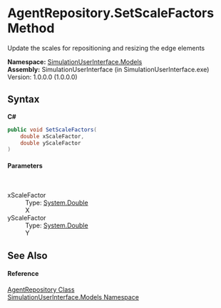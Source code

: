 # AgentRepository.SetScaleFactors Method 
 

Update the scales for repositioning and resizing the edge elements

**Namespace:**&nbsp;<a href="65763977-2250-51c1-3f4f-8c5da206e5aa">SimulationUserInterface.Models</a><br />**Assembly:**&nbsp;SimulationUserInterface (in SimulationUserInterface.exe) Version: 1.0.0.0 (1.0.0.0)

## Syntax

**C#**<br />
``` C#
public void SetScaleFactors(
	double xScaleFactor,
	double yScaleFactor
)
```


#### Parameters
&nbsp;<dl><dt>xScaleFactor</dt><dd>Type: <a href="http://msdn2.microsoft.com/en-us/library/643eft0t" target="_blank">System.Double</a><br />X</dd><dt>yScaleFactor</dt><dd>Type: <a href="http://msdn2.microsoft.com/en-us/library/643eft0t" target="_blank">System.Double</a><br />Y</dd></dl>

## See Also


#### Reference
<a href="46387967-c468-40a8-9904-13f25d58f794">AgentRepository Class</a><br /><a href="65763977-2250-51c1-3f4f-8c5da206e5aa">SimulationUserInterface.Models Namespace</a><br />